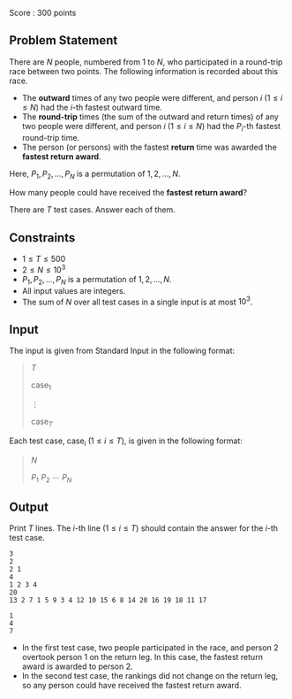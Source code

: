 Score : $300$ points

## Problem Statement

There are $N$ people, numbered from $1$ to $N$, who participated in a round-trip race between two points. The following information is recorded about this race.

- The **outward** times of any two people were different, and person $i$ $(1 \leq i \leq N)$ had the $i$-th fastest outward time.
- The **round-trip** times (the sum of the outward and return times) of any two people were different, and person $i$ $(1 \leq i \leq N)$ had the $P_i$-th fastest round-trip time.
- The person (or persons) with the fastest **return** time was awarded the **fastest return award**.

Here, $P_1, P_2, \dots, P_N$ is a permutation of $1, 2, \dots, N$.

How many people could have received the **fastest return award**?

There are $T$ test cases. Answer each of them.

## Constraints

- $1 \leq T \leq 500$
- $2 \leq N \leq 10^3$
- $P_1, P_2, \dots, P_N$ is a permutation of $1, 2, \dots, N$.
- All input values are integers.
- The sum of $N$ over all test cases in a single input is at most $10^3$.

## Input

The input is given from Standard Input in the following format:

> $T$
> 
> $\mathrm{case}_1$
> 
> $\vdots$
> 
> $\mathrm{case}_T$

Each test case, $\mathrm{case}_i\ (1 \leq i \leq T)$, is given in the following format:

> $N$
> 
> $P_1$ $P_2$ $\cdots$ $P_N$

## Output

Print $T$ lines. The $i$-th line $(1 \leq i \leq T)$ should contain the answer for the $i$-th test case.

```input1
3
2
2 1
4
1 2 3 4
20
13 2 7 1 5 9 3 4 12 10 15 6 8 14 20 16 19 18 11 17
```

```output1
1
4
7
```

- In the first test case, two people participated in the race, and person $2$ overtook person $1$ on the return leg. In this case, the fastest return award is awarded to person $2$.
- In the second test case, the rankings did not change on the return leg, so any person could have received the fastest return award.